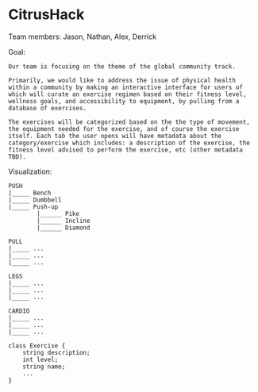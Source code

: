 # CitrusHack
Team members: Jason, Nathan, Alex, Derrick

Goal: 

    Our team is focusing on the theme of the global community track. 
    
    Primarily, we would like to address the issue of physical health within a community by making an interactive interface for users of which will curate an exercise regimen based on their fitness level, wellness goals, and accessibility to equipment, by pulling from a database of exercises. 
    
    The exercises will be categorized based on the the type of movement, the equipment needed for the exercise, and of course the exercise itself. Each tab the user opens will have metadata about the category/exercise which includes: a description of the exercise, the fitness level advised to perform the exercise, etc (other metadata TBD). 

Visualization:

    PUSH
    |_____ Bench
    |_____ Dumbbell
    |_____ Push-up
            |______ Pike
            |______ Incline
            |______ Diamond
    
    PULL
    |_____ ...
    |_____ ...
    |_____ ...

    LEGS
    |_____ ...
    |_____ ...
    |_____ ...

    CARDIO
    |_____ ...
    |_____ ...
    |_____ ...

    class Exercise {
        string description;
        int level;
        string name;
        ...
    }